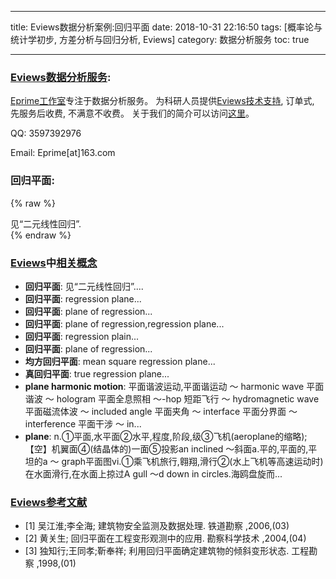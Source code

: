 
---
title: Eviews数据分析案例:回归平面
date: 2018-10-31 22:16:50
tags: [概率论与统计学初步, 方差分析与回归分析, Eviews]
category: 数据分析服务
toc: true

---



<span></span>
<!-- more -->

### [Eviews](/tags/Eviews/)[数据分析服务](/categories/数据分析服务/):
[Eprime工作室](http://Eprime.cn/)专注于数据分析服务。
为科研人员提供[Eviews技术支持](http://Eprime.cn/2018/08/18/Eprime工作室Eviews代做服务详情/), 订单式, 先服务后收费, 不满意不收费。
关于我们的简介可以访问[这里](http://Eprime.cn/2018/08/17/关于Eprime工作室/)。

QQ: 3597392976

Email: Eprime[at]163.com



### 回归平面:

{% raw %}
<div class="p1">见“二元线性回归”.</div>
{% endraw %}



### [Eviews](/tags/Eviews/)中[相关概念](/categories/数据分析服务)

- **回归平面**: 见“二元线性回归”....
- **回归平面**: regression plane...
- **回归平面**: plane of regression...
- **回归平面**: plane of regression,regression plane...
- **回归平面**: regression plain...
- **回归平面**: plane of regression...
- **均方回归平面**: mean square regression plane...
- **真回归平面**: true regression plane...
- **plane harmonic motion**: 平面谐波运动,平面谐运动 ～ harmonic wave 平面谐波 ～ hologram 平面全息照相 ～-hop 短距飞行 ～ hydromagnetic wave 平面磁流体波 ～ included angle 平面夹角 ～ interface 平面分界面 ～ interference 平面干涉 ～ in...
- **plane**: n.①平面,水平面②水平,程度,阶段,级③飞机(aeroplane的缩略);【空】机翼面④(结晶体的)一面⑤投影an inclined ～斜面a.平的,平面的,平坦的a ～ graph平面图vi.①乘飞机旅行,翱翔,滑行②(水上飞机等高速运动时)在水面滑行,在水面上掠过A gull ～d down in circles.海鸥盘旋而...


### [Eviews](/tags/Eviews/)[参考文献](/categories/数据分析服务/)

- [1]  吴江淮;李全海; 建筑物安全监测及数据处理. 铁道勘察 ,2006,(03)
- [2]  黄关生; 回归平面在工程变形观测中的应用. 勘察科学技术 ,2004,(04)
- [3]  独知行;王同孝;靳奉祥; 利用回归平面确定建筑物的倾斜变形状态. 工程勘察 ,1998,(01)



